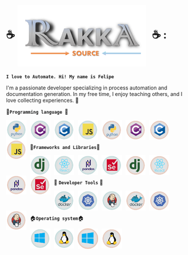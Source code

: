 
# :coffee: <img align="center" width="350px" style="padding-right:10px" alt="RakkaSource" src="/static/Icons/lightMode/logo.png/#gh-light-mode-only" /> :coffee: :

**`I love to Automate. Hi! My name is Felipe`**

 I'm a passionate developer specializing in process automation and documentation generation. In my free time, I enjoy teaching others, and I love collecting experiences. 🚀

 :construction:**`Programming language `**:construction:
 

<img align="left" width="55px" style="padding-right:10px" href="https://www.python.org/" alt="Python" src="/static/Icons/darkMode/python-original-wordmark.svg#gh-dark-mode-only" />
<img align="left" width="55px" style="padding-right:10px" alt="C#" src="/static/Icons/darkMode/csharp-original.svg#gh-dark-mode-only" />
<img align="left" width="55px" style="padding-right:10px" alt="C" src="/static/Icons/darkMode/c-original.svg#gh-dark-mode-only" />
<img align="left" width="55px" style="padding-right:10px" alt="JS" src="/static/Icons/darkMode/javascript-original.svg#gh-dark-mode-only" /> 

<img align="left" width="55px" style="padding-right:10px" href="https://www.python.org/" alt="Python" src="/static/Icons/lightMode/python-original-wordmark.svg#gh-light-mode-only" />
<img align="left" width="55px" style="padding-right:10px" alt="C#" src="/static/Icons/lightMode/csharp-original.svg#gh-light-mode-only" />
<img align="left" width="55px" style="padding-right:10px" alt="C" src="/static/Icons/lightMode/c-original.svg#gh-light-mode-only" />
<img align="left" width="55px" style="padding-right:10px" alt="JS" src="/static/Icons/lightMode/javascript-original.svg#gh-light-mode-only" /> 
<br />
<br />
<br />

:pill:**`Frameworks and Libraries`**:pill:

<img align="left" width="55px" style="padding-right:10px" alt="Django" src="/static/Icons/darkMode/django-plain.svg#gh-dark-mode-only" />
<img align="left" width="55px" style="padding-right:10px" alt="React" src="/static/Icons/darkMode/react-original-wordmark.svg#gh-dark-mode-only" />
<img align="left" width="55px" style="padding-right:10px" alt="Pandas PY" src="/static/Icons/darkMode/pandas-original-wordmark.svg#gh-dark-mode-only" />
<img align="left" width="55px" style="padding-right:10px" alt="Selenium" src="/static/Icons/darkMode/selenium-original.svg#gh-dark-mode-only" />

<img align="left" width="55px" style="padding-right:10px" alt="Django" src="/static/Icons/lightMode/django-plain.svg#gh-light-mode-only" />
<img align="left" width="55px" style="padding-right:10px" alt="React" src="/static/Icons/lightMode/react-original-wordmark.svg#gh-light-mode-only" />
<img align="left" width="55px" style="padding-right:10px" alt="Pandas PY" src="/static/Icons/lightMode/pandas-original-wordmark.svg#gh-light-mode-only" />
<img align="left" width="55px" style="padding-right:10px" alt="Selenium" src="/static/Icons/lightMode/selenium-original.svg#gh-light-mode-only" />


<br />
<br />
<br />

🧰 **`Developer Tools`** 🧰

<img align="left" width="55px" style="padding-right:10px" alt="Django" src="/static/Icons/darkMode/docker-original-wordmark.svg#gh-dark-mode-only" />
<img align="left" width="55px" style="padding-right:10px" alt="React" src="/static/Icons/darkMode/kubernetes-plain.svg#gh-dark-mode-only" />
<img align="left" width="55px" style="padding-right:10px" alt="Pandas PY" src="/static/Icons/darkMode/jenkins-original.svg#gh-dark-mode-only" />


<img align="left" width="55px" style="padding-right:10px" alt="Docker" src="/static/Icons/lightMode/docker-original-wordmark.svg#gh-light-mode-only" />
<img align="left" width="55px" style="padding-right:10px" alt="Kubernet" src="/static/Icons/lightMode/kubernetes-plain.svg#gh-light-mode-only" />
<img align="left" width="55px" style="padding-right:10px" alt="Jenkins" src="/static/Icons/lightMode/jenkins-original.svg#gh-light-mode-only" />

<br />
<br />
<br />

:house:**`Operating system`**:house:

<img align="left" width="55px" style="padding-right:10px" alt="Docker" src="/static/Icons/darkMode/windows-original.svg#gh-dark-mode-only" />
<img align="left" width="55px" style="padding-right:10px" alt="Kubernet" src="/static/Icons/darkMode/linux-original.svg#gh-dark-mode-only" />

<img align="left" width="55px" style="padding-right:10px" alt="Docker" src="/static/Icons/lightMode/windows-original.svg#gh-light-mode-only" />
<img align="left" width="55px" style="padding-right:10px" alt="Kubernet" src="/static/Icons/lightMode/linux-original.svg#gh-light-mode-only" />


